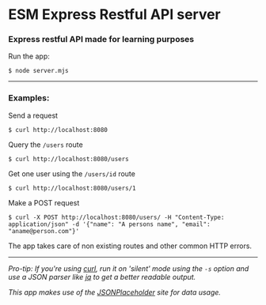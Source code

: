 # ESM Express Restful API server

### Express restful API made for learning purposes

Run the app:

`$ node server.mjs`

---

### Examples:

Send a request

`$ curl http://localhost:8080`

Query the `/users` route

`$ curl http://localhost:8080/users`

Get one user using the `/users/id` route

`$ curl http://localhost:8080/users/1`

Make a POST request

`$ curl -X POST http://localhost:8080/users/ -H "Content-Type: application/json" -d '{"name": "A persons name", "email": "aname@person.com"}'`

The app takes care of non existing routes and other common HTTP errors.


---

_Pro-tip: If you're using [curl](https://curl.se/), run it on 'silent' mode using the `-s` option and use a JSON parser like [jq](https://github.com/stedolan/jq) to get a better readable output._

_This app makes use of the [JSONPlaceholder](https://github.com/typicode/jsonplaceholder) site for data usage._